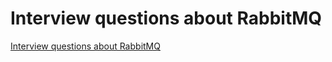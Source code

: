 # Interview questions about RabbitMQ
[Interview questions about RabbitMQ](https://aiwithcloud.com/2022/09/15/interview_questions_about_rabbitmq/)
